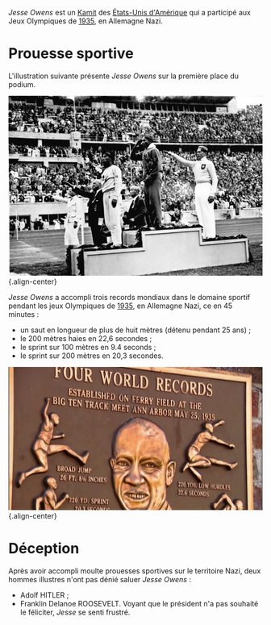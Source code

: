 <!-- TITLE: Jesse Owens -->
<!-- SUBTITLE: Présentation de l'athlète Jesse Owens -->

*Jesse Owens* est un [Kamit](/peuple/monde/kamit) des [États-Unis d'Amérique]() qui a participé aux Jeux Olympiques de [1935](), en Allemagne Nazi.

# Prouesse sportive
L'illustration suivante présente *Jesse Owens* sur la première place du podium.

![Bundesarchiv Bild 183 G 00630 Sommerolympiade Siegerehrung Weitsprung](/uploads/personnalite/bundesarchiv-bild-183-g-00630-sommerolympiade-siegerehrung-weitsprung.jpg "Jesse Owens, médaille d'or du saut en longueur"){.align-center}

*Jesse Owens* a accompli trois records mondiaux dans le domaine sportif pendant les jeux Olympiques de [1935](), en Allemagne Nazi, ce en 45 minutes :
* un saut en longueur de plus de huit mètres (détenu pendant 25 ans) ;
* le 200 mètres haies en 22,6 secondes ;
* le sprint sur 100 mètres en 9.4 seconds ;
* le sprint sur 200 mètres en 20,3 secondes.

![Maxresdefault](/uploads/personnalite/maxresdefault.jpg "Les records du monde de Jesse Owens."){.align-center}

# Déception
Après avoir accompli moulte prouesses sportives sur le territoire Nazi, deux hommes illustres n'ont pas dénié saluer *Jesse Owens* :
* Adolf HITLER ;
* Franklin Delanoe ROOSEVELT.
Voyant que le président n'a pas souhaité le féliciter, *Jesse* se senti frustré.